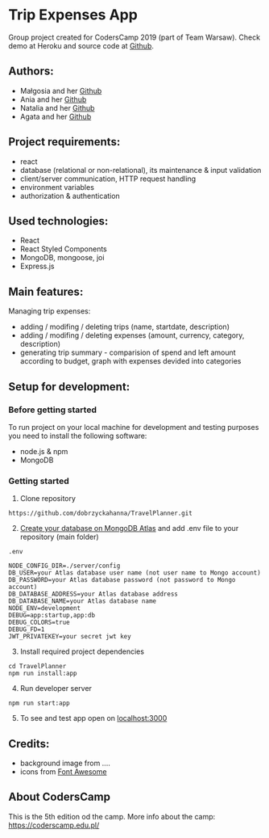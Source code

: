 # Trip Expenses App


Group project created for CodersCamp 2019 (part of Team Warsaw). Check demo at Heroku and source code at [Github](https://github.com/dobrzyckahanna/TravelPlanner).

## Authors:

- Małgosia and her [Github](https://github.com/ireshka)
- Ania and her [Github](https://github.com/apiwonska)
- Natalia and her [Github](https://github.com/natkalia)
- Agata and her [Github](https://github.com/ceglarzagata)



## Project requirements:
- react
- database (relational or non-relational), its maintenance & input validation
- client/server communication, HTTP request handling
- environment variables
- authorization & authentication

## Used technologies:
- React
- React Styled Components
- MongoDB, mongoose, joi
- Express.js

## Main features:

Managing trip expenses:
- adding / modifing / deleting trips (name, startdate, description)
- adding / modifing / deleting expenses (amount, currency, category, description)
- generating trip summary - 
    comparision of spend and left amount according to budget, 
    graph with expenses devided into categories

## Setup for development:

### Before getting started
To run project on your local machine for development and testing purposes you need to install the following software:

- node.js & npm
- MongoDB

### Getting started
1. Clone repository
```
https://github.com/dobrzyckahanna/TravelPlanner.git
```
2. [Create your database on MongoDB Atlas](https://www.mongodb.com/cloud/atlas) and add .env file to your repository (main folder)
```
.env
```
```
NODE_CONFIG_DIR=./server/config
DB_USER=your Atlas database user name (not user name to Mongo account)
DB_PASSWORD=your Atlas database password (not password to Mongo account)
DB_DATABASE_ADDRESS=your Atlas database address
DB_DATABASE_NAME=your Atlas database name
NODE_ENV=development
DEBUG=app:startup,app:db
DEBUG_COLORS=true
DEBUG_FD=1
JWT_PRIVATEKEY=your secret jwt key
```
3. Install required project dependencies
```
cd TravelPlanner
npm run install:app
```
4. Run developer server
```
npm run start:app
```
5. To see and test app open on [localhost:3000](http://localhost:3000)

## Credits:
- background image from ....
- icons from <a href="https://fontawesome.com/">Font Awesome</a>

## About CodersCamp
This is the 5th edition od the camp. More info about the camp: https://coderscamp.edu.pl/